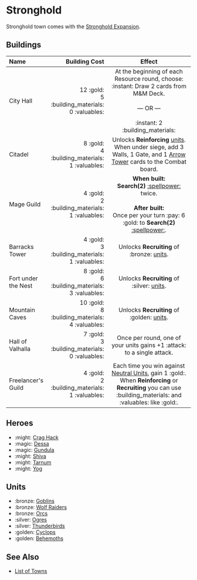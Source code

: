 # Stronghold

Stronghold town comes with the [Stronghold Expansion](../content.md).


## Buildings

| Name | Building Cost | Effect |
| :--- | ---: | :---: |
| City Hall | 12 :gold:<br>5 :building_materials:<br>0 :valuables: | At the beginning of each Resource round, choose:<br>:instant: Draw 2 cards from M&M Deck.<br><br>— OR —<br><br>:instant: 2 :building_materials: |
| Citadel | 8 :gold:<br>4 :building_materials:<br>1 :valuables: | Unlocks **Reinforcing** [units](#units). When under siege, add 3 Walls, 1 Gate, and 1 [Arrow Tower](../units/arrow_tower.md) cards to the Combat board. |
| Mage Guild | 4 :gold:<br>2 :building_materials:<br>1 :valuables: | **When built:**<br>**Search(2)** [:spellpower:](spells.md) twice.<br><br>**After built:**<br>Once per your turn :pay: 6 :gold: to **Search(2)** [:spellpower:](../spells.md). |
| Barracks Tower | 4 :gold:<br>3 :building_materials:<br>1 :valuables: | Unlocks **Recruiting** of :bronze: [units](#units). |
| Fort under the Nest | 8 :gold:<br>6 :building_materials:<br>3 :valuables: | Unlocks **Recruiting** of :silver: [units](#units). |
| Mountain Caves | 10 :gold:<br>8 :building_materials:<br>4 :valuables: | Unlocks **Recruiting** of :golden: [units](#units). |
| Hall of Valhalla | 7 :gold:<br>3 :building_materials:<br>0 :valuables: | Once per round, one of your units gains +1 :attack: to a single attack. |
| Freelancer's Guild | 4 :gold:<br>2 :building_materials:<br>1 :valuables: | Each time you win against [Neutral Units](units.md#neutral), gain 1 :gold:. When **Reinforcing** or **Recruiting** you can use :building_materials: and :valuables: like :gold:. |


## Heroes

- :might: [Crag Hack](../heroes/crag_hack.md)
- :magic: [Dessa](../heroes/dessa.md)
- :magic: [Gundula](../heroes/gundula.md)
- :might: [Shiva](../heroes/shiva.md)
- :might: [Tarnum](../heroes/tarnum_stronghold.md)
- :might: [Yog](../heroes/yog.md)


## Units

- :bronze: [Goblins](../units/goblins.md)
- :bronze: [Wolf Raiders](../units/wolf_raiders.md)
- :bronze: [Orcs](../units/orcs.md)
- :silver: [Ogres](../units/ogres.md)
- :silver: [Thunderbirds](../units/thunderbirds.md)
- :golden: [Cyclops](../units/cyclops.md)
- :golden: [Behemoths](../units/behemoths.md)


## See Also

- [List of Towns](../towns.md)